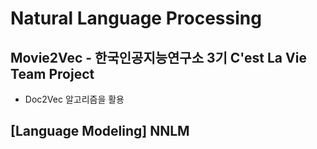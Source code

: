 # Natural Language Processing
## Movie2Vec - 한국인공지능연구소 3기 C'est La Vie Team Project
* Doc2Vec 알고리즘을 활용 
## [Language Modeling] NNLM 
